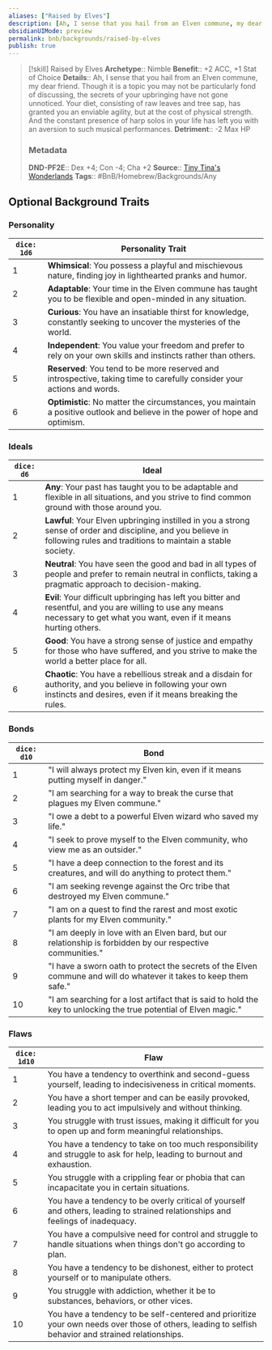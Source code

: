 ```yaml
---
aliases: ["Raised by Elves"]
description: [Ah, I sense that you hail from an Elven commune, my dear friend. Though it is a topic you may not be particularly fond of discussing, the secrets of your upbringing have not gone unnoticed.]
obsidianUIMode: preview
permalink: bnb/backgrounds/raised-by-elves
publish: true
---
```


> [!skill] Raised by Elves
> **Archetype**:: Nimble
> **Benefit**:: +2 ACC, +1 Stat of Choice
> **Details**:: Ah, I sense that you hail from an Elven commune, my dear friend. Though it is a topic you may not be particularly fond of discussing, the secrets of your upbringing have not gone unnoticed. Your diet, consisting of raw leaves and tree sap, has granted you an enviable agility, but at the cost of physical strength. And the constant presence of harp solos in your life has left you with an aversion to such musical performances.
> **Detriment**:: -2 Max HP
> ### Metadata
> **DND-PF2E**:: Dex +4; Con -4; Cha +2
> **Source**:: [Tiny Tina's Wonderlands](https://playwonderlands.2k.com)
> **Tags**:: #BnB/Homebrew/Backgrounds/Any

## Optional Background Traits

### Personality

| `dice: 1d6` | Personality Trait                                                                                                           |
|-------------|-----------------------------------------------------------------------------------------------------------------------------|
| 1           | **Whimsical**: You possess a playful and mischievous nature, finding joy in lighthearted pranks and humor.                  |
| 2           | **Adaptable**: Your time in the Elven commune has taught you to be flexible and open-minded in any situation.               |
| 3           | **Curious**: You have an insatiable thirst for knowledge, constantly seeking to uncover the mysteries of the world.         |
| 4           | **Independent**: You value your freedom and prefer to rely on your own skills and instincts rather than others.             |
| 5           | **Reserved**: You tend to be more reserved and introspective, taking time to carefully consider your actions and words.     |
| 6           | **Optimistic**: No matter the circumstances, you maintain a positive outlook and believe in the power of hope and optimism. |

### Ideals

| `dice: d6` | Ideal                                                                                                                                                                        |
|------------|------------------------------------------------------------------------------------------------------------------------------------------------------------------------------|
| 1          | **Any**: Your past has taught you to be adaptable and flexible in all situations, and you strive to find common ground with those around you.                                |
| 2          | **Lawful**: Your Elven upbringing instilled in you a strong sense of order and discipline, and you believe in following rules and traditions to maintain a stable society.   |
| 3          | **Neutral**: You have seen the good and bad in all types of people and prefer to remain neutral in conflicts, taking a pragmatic approach to decision-making.                |
| 4          | **Evil**: Your difficult upbringing has left you bitter and resentful, and you are willing to use any means necessary to get what you want, even if it means hurting others. |
| 5          | **Good**: You have a strong sense of justice and empathy for those who have suffered, and you strive to make the world a better place for all.                               |
| 6          | **Chaotic**: You have a rebellious streak and a disdain for authority, and you believe in following your own instincts and desires, even if it means breaking the rules.     |

### Bonds

| `dice: d10` | Bond                                                                                                               |
|-------------|--------------------------------------------------------------------------------------------------------------------|
| 1           | "I will always protect my Elven kin, even if it means putting myself in danger."                                   |
| 2           | "I am searching for a way to break the curse that plagues my Elven commune."                                       |
| 3           | "I owe a debt to a powerful Elven wizard who saved my life."                                                       |
| 4           | "I seek to prove myself to the Elven community, who view me as an outsider."                                       |
| 5           | "I have a deep connection to the forest and its creatures, and will do anything to protect them."                  |
| 6           | "I am seeking revenge against the Orc tribe that destroyed my Elven commune."                                      |
| 7           | "I am on a quest to find the rarest and most exotic plants for my Elven community."                                |
| 8           | "I am deeply in love with an Elven bard, but our relationship is forbidden by our respective communities."         |
| 9           | "I have a sworn oath to protect the secrets of the Elven commune and will do whatever it takes to keep them safe." |
| 10          | "I am searching for a lost artifact that is said to hold the key to unlocking the true potential of Elven magic."  |

### Flaws

| `dice: 1d10` | Flaw |
| --- | --- |
| 1 | You have a tendency to overthink and second-guess yourself, leading to indecisiveness in critical moments. |
| 2 | You have a short temper and can be easily provoked, leading you to act impulsively and without thinking. |
| 3 | You struggle with trust issues, making it difficult for you to open up and form meaningful relationships. |
| 4 | You have a tendency to take on too much responsibility and struggle to ask for help, leading to burnout and exhaustion. |
| 5 | You struggle with a crippling fear or phobia that can incapacitate you in certain situations. |
| 6 | You have a tendency to be overly critical of yourself and others, leading to strained relationships and feelings of inadequacy. |
| 7 | You have a compulsive need for control and struggle to handle situations when things don't go according to plan. |
| 8 | You have a tendency to be dishonest, either to protect yourself or to manipulate others. |
| 9 | You struggle with addiction, whether it be to substances, behaviors, or other vices. |
| 10 | You have a tendency to be self-centered and prioritize your own needs over those of others, leading to selfish behavior and strained relationships. |
